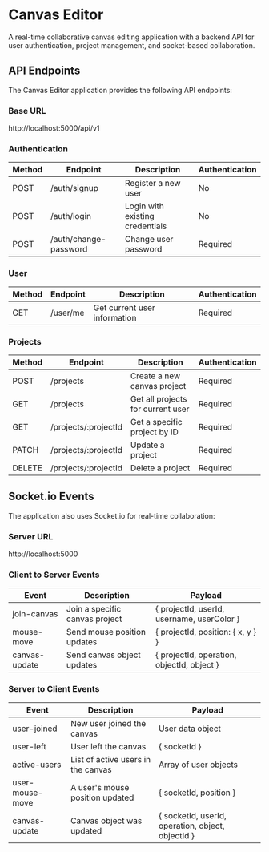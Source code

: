 # Canvas Editor

A real-time collaborative canvas editing application with a backend API for user authentication, project management, and socket-based collaboration.

## API Endpoints

The Canvas Editor application provides the following API endpoints:

### Base URL

http://localhost:5000/api/v1

### Authentication

| Method | Endpoint | Description | Authentication |
|--------|----------|-------------|----------------|
| POST | /auth/signup | Register a new user | No |
| POST | /auth/login | Login with existing credentials | No |
| POST | /auth/change-password | Change user password | Required |

### User

| Method | Endpoint | Description | Authentication |
|--------|----------|-------------|----------------|
| GET | /user/me | Get current user information | Required |

### Projects

| Method | Endpoint | Description | Authentication |
|--------|----------|-------------|----------------|
| POST | /projects | Create a new canvas project | Required |
| GET | /projects | Get all projects for current user | Required |
| GET | /projects/:projectId | Get a specific project by ID | Required |
| PATCH | /projects/:projectId | Update a project | Required |
| DELETE | /projects/:projectId | Delete a project | Required |

## Socket.io Events

The application also uses Socket.io for real-time collaboration:

### Server URL

http://localhost:5000

### Client to Server Events

| Event | Description | Payload |
|-------|-------------|---------|
| join-canvas | Join a specific canvas project | { projectId, userId, username, userColor } |
| mouse-move | Send mouse position updates | { projectId, position: { x, y } } |
| canvas-update | Send canvas object updates | { projectId, operation, objectId, object } |

### Server to Client Events

| Event | Description | Payload |
|-------|-------------|---------|
| user-joined | New user joined the canvas | User data object |
| user-left | User left the canvas | { socketId } |
| active-users | List of active users in the canvas | Array of user objects |
| user-mouse-move | A user's mouse position updated | { socketId, position } |
| canvas-update | Canvas object was updated | { socketId, userId, operation, object, objectId } |